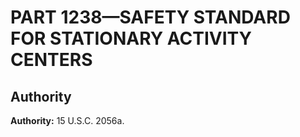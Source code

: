 # PART 1238—SAFETY STANDARD FOR STATIONARY ACTIVITY CENTERS


## Authority

**Authority:** 15 U.S.C. 2056a.




